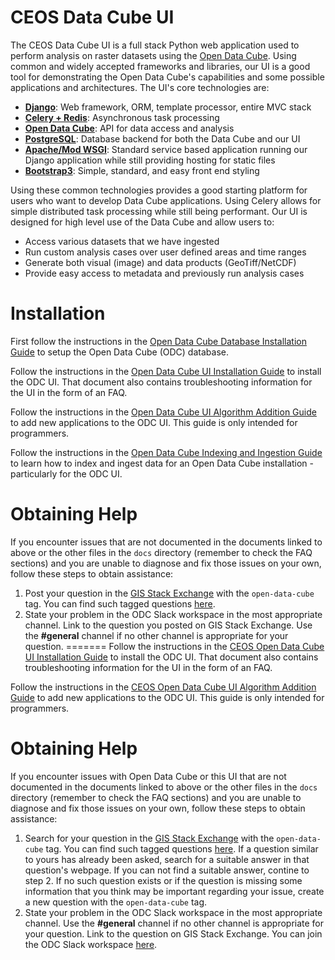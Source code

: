 # CEOS Data Cube UI

The CEOS Data Cube UI is a full stack Python web application used to perform analysis on raster datasets using the [Open Data Cube](https://www.opendatacube.org/). Using common and widely accepted frameworks and libraries, our UI is a good tool for demonstrating the Open Data Cube's capabilities and some possible applications and architectures. The UI's core technologies are:
* [**Django**](https://www.djangoproject.com/): Web framework, ORM, template processor, entire MVC stack
* [**Celery + Redis**](http://www.celeryproject.org/): Asynchronous task processing
* [**Open Data Cube**](http://datacube-core.readthedocs.io/en/stable/): API for data access and analysis
* [**PostgreSQL**](https://www.postgresql.org/): Database backend for both the Data Cube and our UI
* [**Apache/Mod WSGI**](https://en.wikipedia.org/wiki/Mod_wsgi): Standard service based application running our Django application while still providing hosting for static files
* [**Bootstrap3**](http://getbootstrap.com/): Simple, standard, and easy front end styling

Using these common technologies provides a good starting platform for users who want to develop Data Cube applications. Using Celery allows for simple distributed task processing while still being performant. Our UI is designed for high level use of the Data Cube and allow users to:
* Access various datasets that we have ingested
* Run custom analysis cases over user defined areas and time ranges
* Generate both visual (image) and data products (GeoTiff/NetCDF)
* Provide easy access to metadata and previously run analysis cases

# Installation

First follow the instructions in the 
[Open Data Cube Database Installation Guide](docs/odc_db_setup.md)
to setup the Open Data Cube (ODC) database.

Follow the instructions in the [Open Data Cube UI Installation Guide](docs/ui/ui_install.md)
to install the ODC UI. That document also contains troubleshooting information for the UI in
the form of an FAQ.

Follow the instructions in the [Open Data Cube UI Algorithm Addition Guide](docs/adding_new_pages.md)
to add new applications to the ODC UI. This guide is only intended for programmers.

Follow the instructions in the [Open Data Cube Indexing and Ingestion Guide](docs/indexing_and_ingestion.md)
to learn how to index and ingest data for an Open Data Cube installation - particularly
for the ODC UI.

Obtaining Help
=================
If you encounter issues that are not documented in the documents linked to above or 
the other files in the `docs` directory (remember to check the FAQ sections) and 
you are unable to diagnose and fix those issues on your own, follow these steps to obtain assistance:
1. Post your question in the [GIS Stack Exchange](https://gis.stackexchange.com/) 
   with the `open-data-cube` tag. You can find such tagged questions [here](https://gis.stackexchange.com/questions/tagged/open-data-cube).
2. State your problem in the ODC Slack workspace in the most appropriate channel.
   Link to the question you posted on GIS Stack Exchange.
   Use the **#general** channel if no other channel is appropriate for your question.
=======
Follow the instructions in the [CEOS Open Data Cube UI Installation Guide](docs/ui/ui_install.md)
to install the ODC UI. That document also contains troubleshooting information for the UI in
the form of an FAQ.

Follow the instructions in the [CEOS Open Data Cube UI Algorithm Addition Guide](docs/adding_new_pages.md)
to add new applications to the ODC UI. This guide is only intended for programmers.

# Obtaining Help
If you encounter issues with Open Data Cube or this UI that are not documented in the documents linked to above or the other files in the `docs` directory (remember to check the FAQ sections) and you are unable to diagnose and fix those issues on your own, follow these steps to obtain assistance:
1. Search for your question in the 
   [GIS Stack Exchange](https://gis.stackexchange.com/) with the `open-data-cube` tag. You can find such tagged questions [here](https://gis.stackexchange.com/questions/tagged/open-data-cube). If a question similar to yours has already been asked, search for a suitable answer in that question's webpage. If you can not find a suitable answer, contine to step 2. If no such question exists or if the question is missing some information that you think may be important regarding your issue, create a new question with the `open-data-cube` tag.
2. State your problem in the ODC Slack workspace in the most appropriate channel.
   Use the **#general** channel if no other channel is appropriate for your question.
   Link to the question on GIS Stack Exchange.
   You can join the ODC Slack workspace [here](http://slack.opendatacube.org/).
